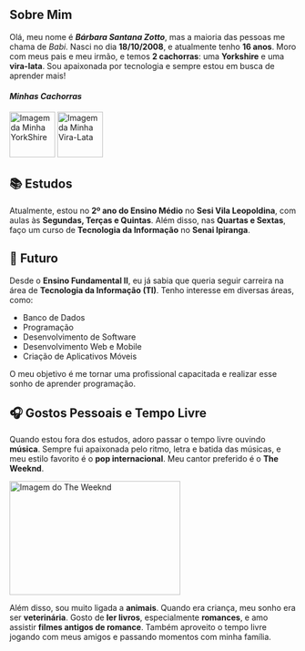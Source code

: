 ## **Sobre Mim**

Olá, meu nome é ***Bárbara Santana Zotto***, mas a maioria das pessoas me chama de _Babi_. Nasci no dia **18/10/2008**, e atualmente tenho **16 anos**. Moro com meus pais e meu irmão, e temos **2 cachorras**: uma **Yorkshire** e uma **vira-lata**. Sou apaixonada por tecnologia e sempre estou em busca de aprender mais!

#### *Minhas Cachorras*
<img src="https://instagram.fcgh9-1.fna.fbcdn.net/v/t51.2885-15/480878743_17869840797308216_1251378675905996015_n.webp?stp=dst-webp_p640x640_sh0.08&efg=eyJ2ZW5jb2RlX3RhZyI6ImltYWdlX3VybGdlbi4xNDQweDI1NjAuc2RyLmY3NTc2MS5kZWZhdWx0X2ltYWdlIn0&_nc_ht=instagram.fcgh9-1.fna.fbcdn.net&_nc_cat=108&_nc_oc=Q6cZ2AF57S8i1OI17ufLmKvtLJXROv4zgoOazjWye96vunXWrhL7nQdZAMDN1r4qRt6xAqw&_nc_ohc=tX-priwn-8EQ7kNvgGnDahI&_nc_gid=e13573a41202465faf72faba1f9a4560&edm=ANpRR28BAAAA&ccb=7-5&ig_cache_key=MzU3NjY2MDc0MTkzNTQwNjAwMQ%3D%3D.3-ccb7-5&oh=00_AYCRUMotXIph5GV0x9h-lK7xugOFstVupML4w6CsPy37hw&oe=67C50F5F&_nc_sid=f657c9" alt= "Imagem da Minha YorkShire" width="80" heigth="90" > <img src="https://instagram.fcgh9-1.fna.fbcdn.net/v/t51.2885-15/480878743_17869840914308216_7276663879582374928_n.webp?stp=dst-webp_p640x640_sh0.08&efg=eyJ2ZW5jb2RlX3RhZyI6ImltYWdlX3VybGdlbi4xMDgweDE5MjAuc2RyLmY3NTc2MS5kZWZhdWx0X2ltYWdlIn0&_nc_ht=instagram.fcgh9-1.fna.fbcdn.net&_nc_cat=108&_nc_oc=Q6cZ2AF57S8i1OI17ufLmKvtLJXROv4zgoOazjWye96vunXWrhL7nQdZAMDN1r4qRt6xAqw&_nc_ohc=6urQ0-wcf98Q7kNvgHjaWby&_nc_gid=e13573a41202465faf72faba1f9a4560&edm=ANpRR28BAAAA&ccb=7-5&ig_cache_key=MzU3NjY2MDg5MTA1MTQ4NTYxOQ%3D%3D.3-ccb7-5&oh=00_AYDumvg6MW7uzM11j14mUCrimnAE24RMNw5t4nUH-N5HIQ&oe=67C5150B&_nc_sid=f657c9" alt= "Imagem da Minha Vira-Lata" width="80" heigth="90" >

## **📚 Estudos**

Atualmente, estou no **2º ano do Ensino Médio** no **Sesi Vila Leopoldina**, com aulas às **Segundas, Terças e Quintas**. Além disso, nas **Quartas e Sextas**, faço um curso de **Tecnologia da Informação** no **Senai Ipiranga**.

## **🚀 Futuro**

Desde o **Ensino Fundamental II**, eu já sabia que queria seguir carreira na área de **Tecnologia da Informação (TI)**. Tenho interesse em diversas áreas, como:

- Banco de Dados
- Programação
- Desenvolvimento de Software
- Desenvolvimento Web e Mobile
- Criação de Aplicativos Móveis

O meu objetivo é me tornar uma profissional capacitada e realizar esse sonho de aprender programação.

## **🎧 Gostos Pessoais e Tempo Livre**

Quando estou fora dos estudos, adoro passar o tempo livre ouvindo **música**. Sempre fui apaixonada pelo ritmo, letra e batida das músicas, e meu estilo favorito é o **pop internacional**. Meu cantor preferido é o **The Weeknd**.

<img src="https://encrypted-tbn0.gstatic.com/images?q=tbn:ANd9GcSxXLG8aTsb-3IPuA90uTGUNYQCUKMq9rkPZw&s" alt= "Imagem do The Weeknd" width="300" height="200" >



Além disso, sou muito ligada a **animais**. Quando era criança, meu sonho era ser **veterinária**. Gosto de **ler livros**, especialmente **romances**, e amo assistir **filmes antigos de romance**. Também aproveito o tempo livre jogando com meus amigos e passando momentos com minha família.
